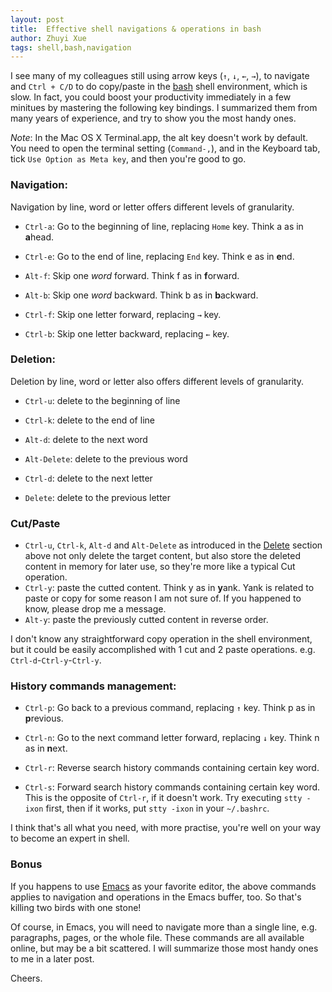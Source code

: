 ```yaml
---
layout: post
title:  Effective shell navigations & operations in bash
author: Zhuyi Xue
tags: shell,bash,navigation
---
```


I see many of my colleagues still using arrow keys (`↑`, `↓`, `←`, `→`), to
navigate and `Ctrl + C/D` to do copy/paste in the
[bash](https://www.gnu.org/software/bash/) shell environment, which is
slow. In fact, you could boost your productivity immediately in a few minitues
by mastering the following key bindings. I summarized them from many years of
experience, and try to show you the most handy ones.

*Note*: In the Mac OS X Terminal.app, the alt key doesn't work by default. You
 need to open the terminal setting (`Command-,`), and in the Keyboard tab, tick
 `Use Option as Meta key`, and then you're good to go.

### Navigation:

Navigation by line, word or letter offers different levels of granularity.

* `Ctrl-a`: Go to the beginning of line, replacing `Home` key. Think a as in **a**head.
* `Ctrl-e`: Go to the end of line, replacing `End` key. Think e as in **e**nd.
	
* `Alt-f`: Skip one *word* forward. Think f as in **f**orward.
* `Alt-b`: Skip one *word* backward. Think b as in **b**ackward.

* `Ctrl-f`: Skip one letter forward, replacing `→` key.
* `Ctrl-b`: Skip one letter backward, replacing `←` key.

### <a name="del"/>Deletion:

Deletion by line, word or letter also offers different levels of granularity.
	
* `Ctrl-u`: delete to the beginning of line
* `Ctrl-k`: delete to the end of line
	
* `Alt-d`: delete to the next word
* `Alt-Delete`: delete to the previous word

* `Ctrl-d`: delete to the next letter
* `Delete`: delete to the previous letter

### Cut/Paste

* `Ctrl-u`, `Ctrl-k`, `Alt-d` and `Alt-Delete` as introduced in the [Delete](#del)
  section above not only delete the target content, but also store the deleted
  content in memory for later use, so they're more like a typical Cut
  operation.
* `Ctrl-y`: paste the cutted content. Think y as in **y**ank. Yank is related to
  paste or copy for some reason I am not sure of. If you happened to know,
  please drop me a message.
* `Alt-y`: paste the previously cutted content in reverse order.

I don't know any straightforward copy operation in the shell environment, but
it could be easily accomplished with 1 cut and 2 paste
operations. e.g. `Ctrl-d`-`Ctrl-y`-`Ctrl-y`.

### History commands management:

* `Ctrl-p`: Go back to a previous command, replacing `↑` key. Think p as in **p**revious.
* `Ctrl-n`: Go to the next command letter forward, replacing `↓` key. Think n as in **n**ext.

* `Ctrl-r`: Reverse search history commands containing certain key word.
<!-- http://stackoverflow.com/questions/12373586/how-to-reverse-i-search-back-and-forth -->
* `Ctrl-s`: Forward search history commands containing certain key word. This
  is the opposite of `Ctrl-r`, if it doesn't work. Try executing `stty -ixon`
  first, then if it works, put `stty -ixon` in your `~/.bashrc`.

I think that's all what you need, with more practise, you're well on your way
to become an expert in shell.

### Bonus

If you happens to use [Emacs](https://www.gnu.org/software/emacs/) as your
favorite editor, the above commands applies to navigation and operations in the
Emacs buffer, too. So that's killing two birds with one stone!

Of course, in Emacs, you will need to navigate more than a single line, e.g.
paragraphs, pages, or the whole file. These commands are all available online,
but may be a bit scattered. I will summarize those most handy ones to me in a
later post.

Cheers.
